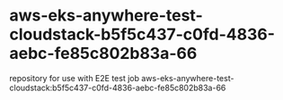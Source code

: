# aws-eks-anywhere-test-cloudstack-b5f5c437-c0fd-4836-aebc-fe85c802b83a-66
repository for use with E2E test job aws-eks-anywhere-test-cloudstack:b5f5c437-c0fd-4836-aebc-fe85c802b83a-66
